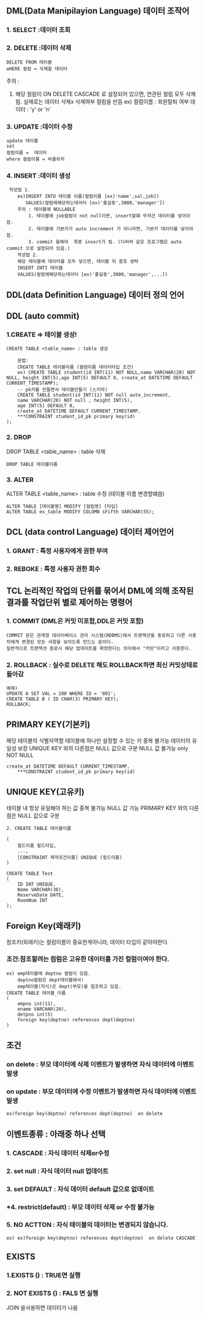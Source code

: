 
## DML(Data Manipilayion Language) 데이터 조작어
### 1. SELECT :데이터 조회


### 2. DELETE :데이터 삭제
~~~
DELETE FROM 테이블 
wHERE 컬럼 = 삭제할 데이터
~~~
주의 : 
1. 해당 컬럼이 ON DELETE CASCADE 로 설정되어 있으면, 연관된 컬럼 모두 삭제됨.
    실제로는 데이터 삭제x
    삭제여부 컬럼을 만듬 ex) 컬럼이름 : 회원탈퇴 여부
                             데이터 : 'y' or 'n'

### 3. UPDATE :데이터 수정
~~~
update 테이블
set 
컬럼이름 =  데이터
where 컬럼이름 = 바꿀위치
~~~

### 4. INSERT :데이터 생성
~~~
 작성법 1.
    ex)INSERT INTO 테이블 이름(컬럼이름 [ex)'name',sal,job])
       VALUES(컬럼에해당하는데이터 [ex)'홍길동',3000,'manager']) 
    주의 : 테이블에 NULLABLE 
        1. 테이블에 job컬럼이 not null이면, insert할떄 무저건 데이터를 넣어야 함. 
        2. 테이블에 기본키가 auto increment 가 아니라면, 기본키 데이터를 넣어야 함.
        3. commit 을해야  최종 insert가 됨. (디비버 같은 프로그램은 auto commit 으로 설정되어 있음.)
    작성법 2.
    해당 테이블에 데이터를 모두 넣으면, 테이블 뒤 괄호 생략
    INSERT INTI 테이블
    VALUES(컬럼에해당하는데이터 [ex)'홍길동',3000,'manager',...])
~~~

## DDL(data Definition Language) 데이터 정의 언어
## DDL (auto commit)
### 1.CREATE => 테이블 생성!
    CREATE TABLE <table_name> : table 생성
~~~    
    문법:
    CREATE TABLE 테이블이름 (컬럼이름 데이터타입 조건)
    ex) CREATE TABLE student(id INT(11) NOT NULL,name VARCHAR(20) NOT NULL, height INT(5),age INT(5) DEFAULT 0, create_at DATETIME DEFAULT CURRENT_TIMESTAMP);
    -- pk키를 만들면서 테이블만들기 (스키마)
    CREATE TABLE student(id INT(11) NOT null auto_increment,
    name VARCHAR(20) NOT null , height INT(5),
    age INT(5) DEFAULT 0, 
    create_at DATETIME DEFAULT CURRENT_TIMESTAMP,
    ***CONSTRAINT student_id_pk primary key(id)
);
~~~
### 2. DROP
DROP TABLE <table_name>   : table 삭제
~~~
DROP TABLE 테이블이름
~~~

### 3. ALTER
ALTER TABLE <table_name>  : table 수정 (테이블 이름 변경할떄씀)
~~~
ALTER TABLE [테이블명] MODIFY [컬럼명] [타입]
ALTER TABLE ex_table MODIFY COLUMN sFifth VARCHAR(55);
~~~

## DCL (data control Language) 데이터 제어언어
### 1. GRANT  : 특정 사용자에게 권한 부여
### 2. REBOKE : 특정 사용자 권한 회수

## TCL  논리적인 작업의 단위를 묶어서 DML에 의해 조작된 결과를 작업단위 별로 제어하는 명령어
### 1. COMMIT (DML은 커밋 미포함,DDL은 커밋 포함)
    COMMIT 문은 관계형 데이터베이스 관리 시스템(RDBMS)에서 트랜잭션을 종료하고 다른 사용자에게 변경된 모든 사항을 보이도록 만드는 문이다. 
    일반적으로 트랜잭션 종료시 해당 업데이트를 확정한다는 의미에서 "커밋"이라고 사용한다.

### 2. ROLLBACK : 실수로 DELETE 해도 ROLLBACK하면 최신 커밋상태로 돌아감
~~~
예졔)
UPDATE A SET VAL = 200 WHERE ID = '001';
CREATE TABLE B ( ID CHAR(3) PRIMARY KEY);
ROLLBACK;
~~~


## PRIMARY KEY(기본키)
해당 테이블의 식별자역할
테이블에 하나만 설정할 수 있는 키
중복 불가능
데이터의 유일성 보장
UNIQUE KEY 와의 다른점은 NULL 값으로 구분
NULL 값 불가능 only NOT NULL
~~~
create_at DATETIME DEFAULT CURRENT_TIMESTAMP,
    ***CONSTRAINT student_id_pk primary key(id)
~~~

## UNIQUE KEY(고유키)
테이블 내 항상 유일해야 하는 값
중복 불가능
NULL 값 가능
PRIMARY KEY 와의 다른점은 NULL 값으로 구분
~~~
2. CREATE TABLE 테이블이름

(
    필드이름 필드타입,
    ...,
    [CONSTRAINT 제약조건이름] UNIQUE (필드이름)
)

CREATE TABLE Test 
(
    ID INT UNIQUE,
    Name VARCHAR(30),
    ReserveDate DATE,
    RoomNum INT
);
~~~
## Foreign Key(왜래키)
참조키(외래키)는 컬럼이름이 중요한게아니라, 데이터 타입이 같아야한다. 
### 조건:참조할려는 컴럼은 고유한 데이터를 가진 컬럼이여야 한다.
~~~
ex) emp테이블에 deptno 컬럼이 있음.
    deptno컬럼은 dept테이블에서!
    emp테이블(자식)은 dept(부모)을 참조하고 있음.
CREATE TABLE 테이블_이름 
(
    empno int(11),
    ename VARCHAR(20),
    detpno int(5)
    foreign key(deptno) references dept(deptno)
)
~~~
## 조건
### on delete : 부모 데이터에 삭제 이벤트가 발생하면 자식 데이터에 이벤트 발생
### on update  : 부모 데이터에 수정 이벤트가 발생하면 자식 데이터에 이벤트 발생
~~~
ex)foreign key(deptno) references dept(deptno)  on delete
~~~
## 이벤트종류 : 아래중 하나 선택
### 1. CASCADE : 자식 데이터 삭제or수정
### 2. set null : 자식 데이터 null 업데이트
### 3. set DEFAULT : 자식 데이터 default 값으로 없데이트
### *4. restrict(default) : 부모 데이터 삭제 or 수정 불가능
### 5. NO ACTTON : 자식 테이블의 데이터는 변경되지 않습니다.
~~~
ex) ex)foreign key(deptno) references dept(deptno)  on delete CASCADE
~~~

## EXISTS
### 1.EXISTS () : TRUE면 실행
### 2. NOT EXISTS () : FALS 면 실행
JOIN 을사용하면 데이터가 나옴